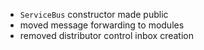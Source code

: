 - `ServiceBus` constructor made public
- moved message forwarding to modules 
- removed distributor control inbox creation 
